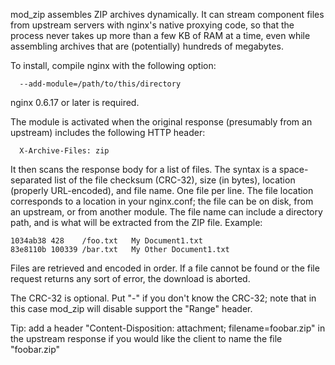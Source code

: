 mod\_zip assembles ZIP archives dynamically. It can stream component files from
upstream servers with nginx's native proxying code, so that the process never
takes up more than a few KB of RAM at a time, even while assembling archives that
are (potentially) hundreds of megabytes.

To install, compile nginx with the following option:

```
  --add-module=/path/to/this/directory
```

nginx 0.6.17 or later is required.

The module is activated when the original response (presumably from an
upstream) includes the following HTTP header:

```
  X-Archive-Files: zip
```

It then scans the response body for a list of files. The syntax is a
space-separated list of the file checksum (CRC-32), size (in bytes), location
(properly URL-encoded), and file name. One file per line.  The file location
corresponds to a location in your nginx.conf; the file can be on disk, from an
upstream, or from another module.  The file name can include a directory path,
and is what will be extracted from the ZIP file. Example:

```
1034ab38 428    /foo.txt   My Document1.txt
83e8110b 100339 /bar.txt   My Other Document1.txt
```

Files are retrieved and encoded in order. If a file cannot be found or the file
request returns any sort of error, the download is aborted.

The CRC-32 is optional. Put "-" if you don't know the CRC-32; note that in this
case mod\_zip will disable support the "Range" header.

Tip: add a header "Content-Disposition: attachment; filename=foobar.zip" in the
upstream response if you would like the client to name the file "foobar.zip"